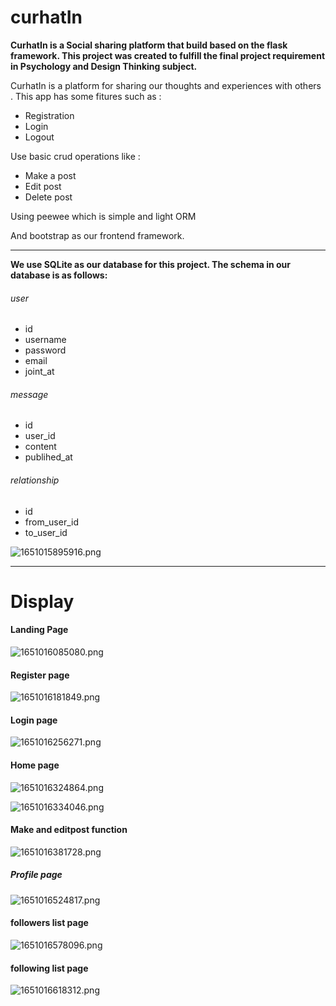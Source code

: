 # curhatIn

**CurhatIn is a Social sharing platform that build based on the flask framework. This project was created to fulfill the final project requirement in Psychology and Design Thinking subject.**

CurhatIn is a platform for sharing our thoughts and experiences with others . This app has some fitures such as :

<ul>
  <li>Registration</li>
  <li>Login </li>
  <li>Logout</li>
</ul>

Use basic crud operations like :

<ul>
  <li>Make a post</li>
  <li>Edit post</li>
  <li>Delete post</li>
</ul>

Using peewee which is simple and light ORM 

And bootstrap as our frontend framework.

<hr>

**We use SQLite as our database for this project. The schema in our database is as follows:**

<h6>user</h6>
<ul>
<li>id</li>
<li>username</li>
<li>password</li>
<li>email</li>
<li>joint_at</li>
</ul>

<h6>message</h6>
<ul>
<li>id</li>
<li>user_id</li>
<li>content</li>
<li>publihed_at</li>
</ul>

<h6>relationship</h6>
<ul>
<li>id</li>
<li>from_user_id</li>
<li>to_user_id</li>
</ul>

![1651015895916.png](image/README/1651015895916.png)

<hr>

# Display

#### Landing Page

![1651016085080.png](image/README/1651016085080.png)

#### Register page

![1651016181849.png](image/README/1651016181849.png)

#### Login page

![1651016256271.png](image/README/1651016256271.png)

#### Home page

![1651016324864.png](image/README/1651016324864.png)

![1651016334046.png](image/README/1651016334046.png)

#### Make  and editpost function

![1651016381728.png](image/README/1651016381728.png)

##### Profile page

![1651016524817.png](image/README/1651016524817.png)

#### followers list page

![1651016578096.png](image/README/1651016578096.png)

#### following list page

![1651016618312.png](image/README/1651016618312.png)
